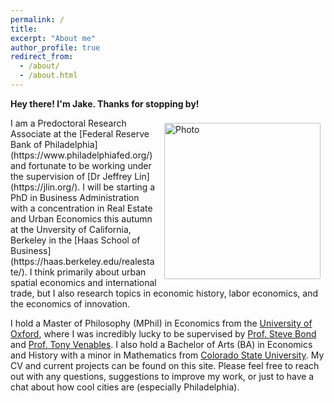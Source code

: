 ```yaml
---
permalink: /
title: 
excerpt: "About me"
author_profile: true
redirect_from: 
  - /about/
  - /about.html
---
```

**Hey there! I'm Jake. Thanks for stopping by!**

<img align="right" src="https://jacobhmoore.github.io/images/IMG_0015.jpg" alt="Photo" style="width: 250px; border-radius: 10px; padding: 8px 8px 8px 8px"/>
I am a Predoctoral Research Associate at the [Federal Reserve Bank of Philadelphia](https://www.philadelphiafed.org/) and fortunate to be working under the supervision of [Dr Jeffrey Lin](https://jlin.org/). I will be starting a PhD in Business Administration with a concentration in Real Estate and Urban Economics this autumn at the Unversity of California, Berkeley in the [Haas School of Business](https://haas.berkeley.edu/realestate/). I think primarily about urban spatial economics and international trade, but I also research topics in economic history, labor economics, and the economics of innovation.

I hold a Master of Philosophy (MPhil) in Economics from the [University of Oxford](https://www.economics.ox.ac.uk/#/), where I was incredibly lucky to be supervised by [Prof. Steve Bond](https://www.nuffield.ox.ac.uk/people/profiles/steve-bond/) and [Prof. Tony Venables](https://tonyvenables.weebly.com/). I also hold a Bachelor of Arts (BA) in Economics and History with a minor in Mathematics from [Colorado State University](https://economics.colostate.edu/). My CV and current projects can be found on this site. Please feel free to reach out with any questions, suggestions to improve my work, or just to have a chat about how cool cities are (especially Philadelphia).



